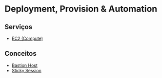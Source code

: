 # Deployment, Provision & Automation

## Serviços

- [EC2 (Compute)](./EC2/README.md)

## Conceitos

- [Bastion Host](./Bastion_Host/README.md)
- [Sticky Session](./Sticky_Sessions/README.md)